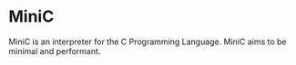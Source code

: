 # MiniC
MiniC is an interpreter for the C Programming Language. MiniC aims to be minimal and performant.
